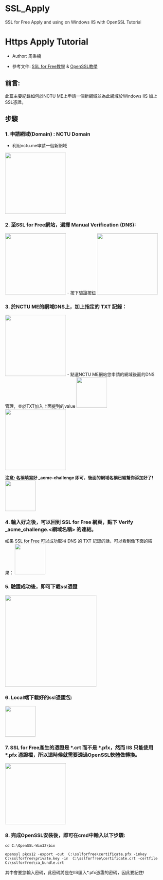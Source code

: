 # SSL_Apply
SSL for Free Apply and using on Windows IIS with OpenSSL Tutorial

Https Apply Tutorial
===

- Author: 周秉楠

- 參考文件: [SSL for Free教學](https://ephrain.net/wordpress-%E4%BD%BF%E7%94%A8-dns-%E6%89%8B%E5%8B%95%E9%A9%97%E8%AD%89%E7%9A%84%E6%96%B9%E5%BC%8F%EF%BC%8C%E5%8F%96%E5%BE%97-ssl-for-free-%E7%9A%84-https-%E6%86%91%E8%AD%89/) & 
[OpenSSL教學](https://dotblogs.com.tw/supershowwei/2016/05/29/232917)

前言:
---
此篇主要紀錄如何於NCTU ME上申請一個新網域並為此網域於Windows IIS 加上SSL憑證。

步驟
---
### 1. 申請網域(Domain) : NCTU Domain
- 利用nctu.me申請一個新網域
<img src="https://i.imgur.com/ZGXaDoX.png" height="200" />

### 2. 至SSL for Free網站，選擇 Manual Verification (DNS):
<img src="https://i.imgur.com/H1rlBk5.png" height="200" />
- 按下驗證按鈕
<img src="https://i.imgur.com/5AyyJnB.png" height="200" />

### 3. 於NCTU ME的網域DNS上，加上指定的 TXT 記錄：
<img src="https://i.imgur.com/NcBGD0h.png" height="200" />
- 點選NCTU ME網站您申請的網域後面的DNS管理，並於TXT加入上面提到的value
<img src="https://i.imgur.com/witvVGV.png" height="100" />
<img src="https://i.imgur.com/tSlQT3W.png" height="200" />

**注意: 名稱填寫好 _acme-challenge 即可，後面的網域名稱已經幫你添加好了!**
<img src="https://i.imgur.com/WkI6XUL.png" height="100" />

### 4. 輸入好之後，可以回到 SSL for Free 網頁，點下 Verify _acme_challenge.<網域名稱> 的連結。

如果 SSL for Free 可以成功取得 DNS 的 TXT 記錄的話，可以看到像下面的結果：
<img src="https://i.imgur.com/JeVVgoC.png" height="100" />

### 5. 驗證成功後，即可下載ssl憑證
<img src="https://i.imgur.com/dB2nwB3.png" height="300" />

### 6. Local端下載好的ssl憑證包:
<img src="https://i.imgur.com/lkTAWZz.png" height="100" />

### 7. SSL for Free產生的憑證是 *.crt 而不是 *.pfx，然而 IIS 只能使用 *.pfx 憑證檔，所以這時候就需要透過OpenSSL軟體做轉換。
<img src="https://i.imgur.com/cvZhCen.png" height="200" />

### 8. 完成OpenSSL安裝後，即可在cmd中輸入以下步驟:

``` shell
cd C:\OpenSSL-Win32\bin
```

``` shell
openssl pkcs12 -export -out  C:\sslforfree\certificate.pfx -inkey  C:\sslforfree\private.key -in  C:\sslforfree\certificate.crt -certfile  C:\sslforfree\ca_bundle.crt

```
其中會要您輸入密碼，此密碼將是在IIS匯入*.pfx憑證的密碼，因此要記住!

